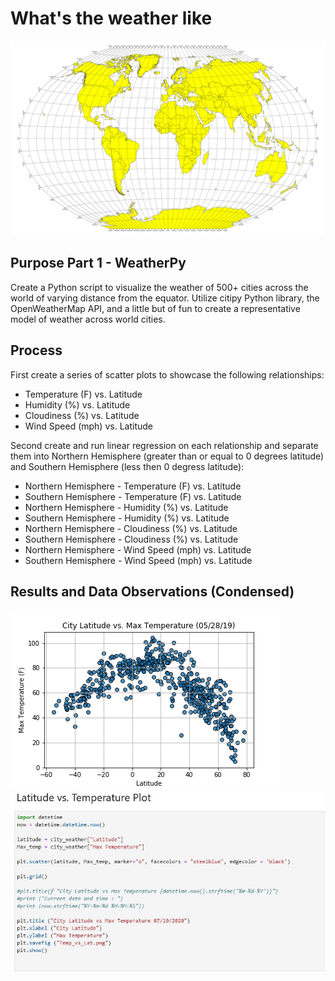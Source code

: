# What's the weather like

![Screenshot](/Instructions/Screenshots/World.jpg "Screenshot")

## Purpose Part 1 - WeatherPy
Create a Python script to visualize the weather of 500+ cities across the world of varying distance from the equator.  Utilize citipy Python library, the OpenWeatherMap API, and a little but of fun to create a representative model of weather across world cities.

## Process
First create a series of scatter plots to showcase the following relationships:

- Temperature (F) vs. Latitude
- Humidity (%) vs. Latitude
- Cloudiness (%) vs. Latitude
- Wind Speed (mph) vs. Latitude

Second create and run linear regression on each relationship and separate them into Northern Hemisphere (greater than or equal to 0 degrees latitude) and Southern Hemisphere (less then 0 degress latitude):

- Northern Hemisphere - Temperature (F) vs. Latitude
- Southern Hemisphere - Temperature (F) vs. Latitude
- Northern Hemisphere - Humidity (%) vs. Latitude
- Southern Hemisphere - Humidity (%) vs. Latitude
- Northern Hemisphere - Cloudiness (%) vs. Latitude
- Southern Hemisphere - Cloudiness (%) vs. Latitude
- Northern Hemisphere - Wind Speed (mph) vs. Latitude
- Southern Hemisphere - Wind Speed (mph) vs. Latitude

## Results and Data Observations (Condensed)

![Screenshot](/Instructions/Screenshots/Fig1.jpg "Screenshot")
![Screenshot](/Instructions/Screenshots/Fig1a.JPG "Screenshot")
